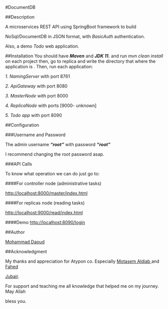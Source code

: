 

#DocumentDB

##Description

A microservices REST API using SpringBoot framework to build

NoSql/DocumentDB in JSON format, with *BasicAuth* authentication.

Also, a demo *Todo* web application.

##Installation
You should have ***Maven*** and ***JDK 11.***
and run *mvn clean install* on each project 
then, go to replica and write the directory that where the application is .
Then, run each application:

*1. NamingServer* with port 8761

*2. ApiGateway* with port 8080

*3. MasterNode* with port 8000

*4. ReplicaNode* with ports [9000- unknown]

*5. Todo app* with port 8090

##Configuration

###Username and Password


The admin username ***“root”*** with password ***“root”***

I recommend changing the root password asap.

###API Calls

To know what operation we can do just go to:

####For controller node (administrative tasks)

<http://localhost:8000/master/index.html>

####For replicas node (reading tasks)

<http://localhost:9000/read/index.html>

####Demo
<http://localhost:8090/login>

##Author

[Mohammad](https://www.linkedin.com/in/mohammad-daoudx/)[ ](https://www.linkedin.com/in/mohammad-daoudx/)[Daoud](https://www.linkedin.com/in/mohammad-daoudx/)

##Acknowledgment

My thanks and appreciation for Atypon co. Especially [Motasem](https://www.linkedin.com/in/maldiab/)[ ](https://www.linkedin.com/in/maldiab/)[Aldiab](https://www.linkedin.com/in/maldiab/)[ ](https://www.linkedin.com/in/maldiab/)and [Fahed](https://www.linkedin.com/in/fahed-jubair-52b84882/)

[Jubair](https://www.linkedin.com/in/fahed-jubair-52b84882/).

For support and teaching me all knowledge that helped me on my journey. May Allah

bless you.

